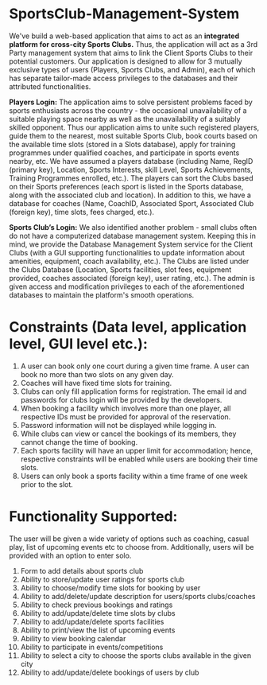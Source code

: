 # SportsClub-Management-System
We've build a web-based application that aims to act as an **integrated platform 
for cross-city Sports Clubs.** Thus, the application will act as a 3rd Party management 
system that aims to link the Client Sports Clubs to their potential customers. Our 
application is designed to allow for 3 mutually exclusive types of users (Players, Sports 
Clubs, and Admin), each of which has separate tailor-made access privileges to the 
databases and their attributed functionalities.

**Players Login:** The application aims to solve persistent problems faced by sports 
enthusiasts across the country - the occasional unavailability of a suitable playing space 
nearby as well as the unavailability of a suitably skilled opponent. Thus our application 
aims to unite such registered players, guide them to the nearest, most suitable Sports Club, 
book courts based on the available time slots (stored in a Slots database), apply for training 
programmes under qualified coaches, and participate in sports events nearby, etc. We have 
assumed a players database (including Name, RegID (primary key), Location, Sports 
Interests, skill Level, Sports Achievements, Training Programmes enrolled, etc.). The 
players can sort the Clubs based on their Sports preferences (each sport is listed in the
Sports database, along with the associated club and location). In addition to this, we have 
a database for coaches (Name, CoachID, Associated Sport, Associated Club (foreign 
key), time slots, fees charged, etc.). 

**Sports Club’s Login:** We also identified another problem - small clubs often do not have 
a computerized database management system. Keeping this in mind, we provide the 
Database Management System service for the Client Clubs (with a GUI supporting 
functionalities to update information about amenities, equipment, coach availability, etc.). 
The Clubs are listed under the Clubs Database (Location, Sports facilities, slot fees, 
equipment provided, coaches associated (foreign key), user rating, etc.). 
The admin is given access and modification privileges to each of the aforementioned 
databases to maintain the platform's smooth operations.

# Constraints (Data level, application level, GUI level etc.): 
1. A user can book only one court during a given time frame. A user can book no more
than two slots on any given day.
2. Coaches will have fixed time slots for training.
3. Clubs can only fill application forms for registration. The email id and passwords
for clubs login will be provided by the developers.
4. When booking a facility which involves more than one player, all respective IDs
must be provided for approval of the reservation.
5. Password information will not be displayed while logging in.
6. While clubs can view or cancel the bookings of its members, they cannot change
the time of booking.
7. Each sports facility will have an upper limit for accommodation; hence, respective
constraints will be enabled while users are booking their time slots.
8. Users can only book a sports facility within a time frame of one week prior to the
slot.

# Functionality Supported:
The user will be given a wide variety of options such as coaching, casual play, list of 
upcoming events etc to choose from. Additionally, users will be provided with an option 
to enter solo.
1. Form to add details about sports club
2. Ability to store/update user ratings for sports club
3. Ability to choose/modify time slots for booking by user
4. Ability to add/delete/update description for users/sports clubs/coaches
5. Ability to check previous bookings and ratings
6. Ability to add/update/delete time slots by clubs
7. Ability to add/update/delete sports facilities
8. Ability to print/view the list of upcoming events
9. Ability to view booking calendar
10. Ability to participate in events/competitions
11. Ability to select a city to choose the sports clubs available in the given city
12. Ability to add/update/delete bookings of users by club
